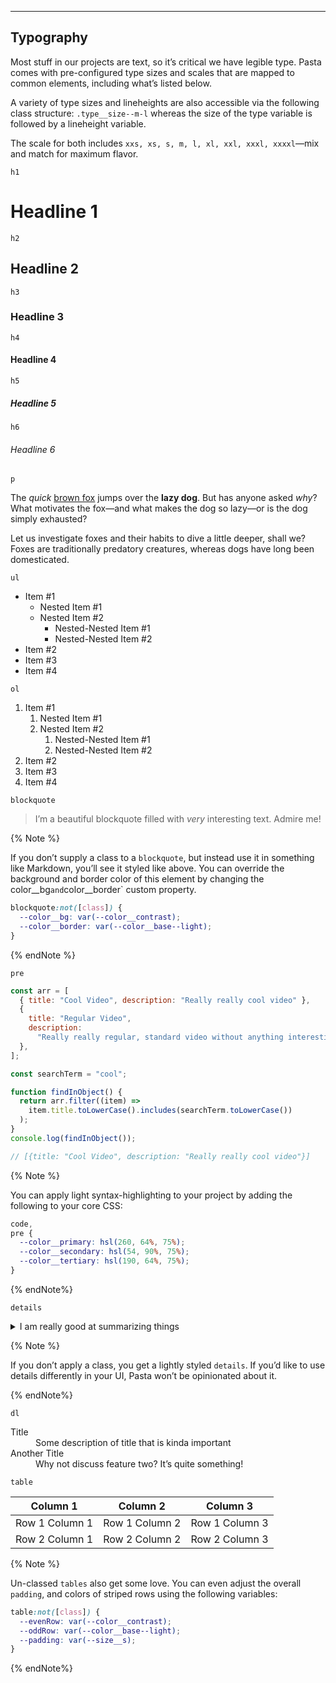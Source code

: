 ---

## Typography

Most stuff in our projects are text, so it’s critical we have legible type. Pasta comes with pre-configured type sizes and scales that are mapped to common elements, including what’s listed below.

A variety of type sizes and lineheights are also accessible via the following class structure: `.type__size--m-l` whereas the size of the type variable is followed by a lineheight variable.

The scale for both includes `xxs, xs, s, m, l, xl, xxl, xxxl, xxxxl`—mix and match for maximum flavor.

`h1`

# Headline 1

`h2`

## Headline 2

`h3`

### Headline 3

`h4`

#### Headline 4

`h5`

##### Headline 5

`h6`

###### Headline 6

`p`

The _quick_ [brown fox](https://en.wikipedia.org/wiki/The_quick_brown_fox_jumps_over_the_lazy_dog) jumps over the **lazy dog**. But has anyone asked _why_? What motivates the fox—and what makes the dog so lazy—or is the dog simply exhausted?

Let us investigate foxes and their habits to dive a little deeper, shall we? Foxes are traditionally predatory creatures, whereas dogs have long been domesticated.

`ul`

- Item #1
  - Nested Item #1
  - Nested Item #2
    - Nested-Nested Item #1
    - Nested-Nested Item #2
- Item #2
- Item #3
- Item #4

`ol`

1. Item #1
   1. Nested Item #1
   2. Nested Item #2
      1. Nested-Nested Item #1
      2. Nested-Nested Item #2
2. Item #2
3. Item #3
4. Item #4

`blockquote`

> I’m a beautiful blockquote filled with _very_ interesting text. Admire me!

{% Note %}

If you don’t supply a class to a `blockquote`, but instead use it in something like Markdown, you’ll see it styled like above. You can override the background and border color of this element by changing the color__bg` and `color__border` custom property.

```css
blockquote:not([class]) {
  --color__bg: var(--color__contrast);
  --color__border: var(--color__base--light);
}
```

{% endNote %}

`pre`

```javascript
const arr = [
  { title: "Cool Video", description: "Really really cool video" },
  {
    title: "Regular Video",
    description:
      "Really really regular, standard video without anything interesting",
  },
];

const searchTerm = "cool";

function findInObject() {
  return arr.filter((item) =>
    item.title.toLowerCase().includes(searchTerm.toLowerCase())
  );
}
console.log(findInObject());

// [{title: "Cool Video", description: "Really really cool video"}]
```

{% Note %}

You can apply light syntax-highlighting to your project by adding the following to your core CSS:

```css
code,
pre {
  --color__primary: hsl(260, 64%, 75%);
  --color__secondary: hsl(54, 90%, 75%);
  --color__tertiary: hsl(190, 64%, 75%);
}
```

{% endNote%}

`details`

<details>
  <summary>I am really good at summarizing things</summary>
  <p><em>Except for secrets, those are hidden, safe!</em></p>
</details>

{% Note %}

If you don’t apply a class, you get a lightly styled `details`. If you’d like to use details differently in your UI, Pasta won’t be opinionated about it.

{% endNote%}

`dl`

<dl>
  <dt>Title</dt>
  <dd>Some description of title that is kinda important</dd>
  <dt>Another Title</dt>
  <dd>Why not discuss feature two? It’s quite something!</dd>
</dl>

`table`

| Column 1       | Column 2       | Column 3       |
| -------------- | -------------- | -------------- |
| Row 1 Column 1 | Row 1 Column 2 | Row 1 Column 3 |
| Row 2 Column 1 | Row 2 Column 2 | Row 2 Column 3 |

{% Note %}

Un-classed `tables` also get some love. You can even adjust the overall `padding`, and colors of striped rows using the following variables:

```css
table:not([class]) {
  --evenRow: var(--color__contrast);
  --oddRow: var(--color__base--light);
  --padding: var(--size__s);
}
```

{% endNote%}

